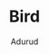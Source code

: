 ---
#YAML part
layout: post
title: Bird
author: Adurud
description: "A short description of this picture."
categories: pictures
image: "/assets/images/Stories/Bird.jpg"
---